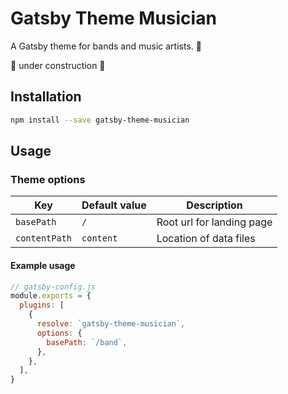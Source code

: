 # Gatsby Theme Musician

A Gatsby theme for bands and music artists. 🎸

🚧 under construction 🚧

## Installation

```sh
npm install --save gatsby-theme-musician
```

## Usage

### Theme options

| Key           | Default value | Description               |
| ------------- | ------------- | ------------------------- |
| `basePath`    | `/`           | Root url for landing page |
| `contentPath` | `content`     | Location of data files    |

#### Example usage

```js
// gatsby-config.js
module.exports = {
  plugins: [
    {
      resolve: `gatsby-theme-musician`,
      options: {
        basePath: `/band`,
      },
    },
  ],
}
```
